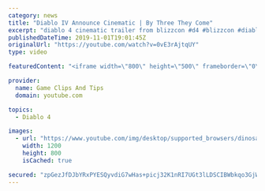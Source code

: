 ```yaml
---
category: news
title: "Diablo IV Announce Cinematic | By Three They Come"
excerpt: "diablo 4 cinematic trailer from blizzcon #d4 #blizzcon #diablo."
publishedDateTime: 2019-11-01T19:01:45Z
originalUrl: "https://youtube.com/watch?v=0vE3rAjtqUY"
type: video

featuredContent: "<iframe width=\"800\" height=\"500\" frameborder=\"0\" src=\"https://www.youtube.com/embed/0vE3rAjtqUY\" allow=\"accelerometer; autoplay; encrypted-media; gyroscope; picture-in-picture\" allowfullscreen></iframe>"

provider:
  name: Game Clips And Tips
  domain: youtube.com

topics:
  - Diablo 4

images:
  - url: "https://www.youtube.com/img/desktop/supported_browsers/dinosaur.png"
    width: 1200
    height: 800
    isCached: true

secured: "zpGezJfDJbYRxPYESQyvdiG7wHas+picj32K1nRI7UGt3lLDSCIBWbkqo3GjWlVtxDDYTjhx+IeCgRE4hEfGveIxsldxpba7UvXO/Tk1EnaF1pIc/C78xJyvdSO7vJ0uNal6VGSsTwbI9K/gCPrUTSldRBdd5uqfqzS0PWj4BvTbL0PlI6lR/NFUTdsAl1wtRYb0aI5EZ+T85GZIP2Lj/icT5bgjarAxYRYKgI2rLd80l5TAft6x+VK4gR9gXVeyGFgb/nqcAC23/Tb8gHRtvrC8Rr7JbCpLIXFhXtmT32ihzFt7UXbp2Si4RNTjTMXkQcqf4A6bLc4EdSr/nNW9EkcqU/qSM7j6SH6lVVOOh8bi9D43DEqIb2waFSOUIZTXnNseM731YbWKc2ZFiWi1CA==;cAkqOjurQMTMIJ9psL/QWQ=="
---
```


